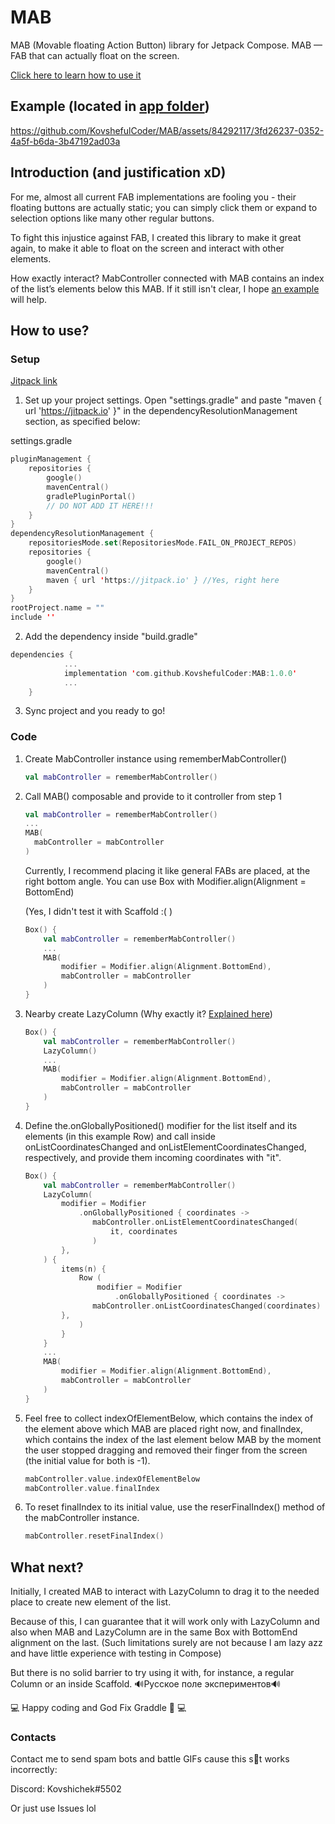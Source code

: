 # MAB
MAB (Movable floating Action Button) library for Jetpack Compose. 
MAB — FAB that can actually float on the screen.

[Click here to learn how to use it](https://github.com/KovshefulCoder/MAB/tree/master#how-to-use)


## Example (located in [app folder](https://github.com/KovshefulCoder/MAB/tree/master/app))
https://github.com/KovshefulCoder/MAB/assets/84292117/3fd26237-0352-4a5f-b6da-3b47192ad03a


## Introduction (and justification xD)

For me, almost all current FAB implementations are fooling you - their floating buttons are actually static; you can simply click them or expand to selection options like many other regular buttons.

To fight this injustice against FAB, I created this library to make it great again, to make it able to float on the screen and interact with other elements.

How exactly interact? MabController connected with MAB contains an index of the list’s elements below this MAB. If it still isn't clear, I hope [an example](https://github.com/KovshefulCoder/MAB/tree/master/README.md#example-located-in-app-folder) will help.

## How to use?

### Setup

[Jitpack link](https://jitpack.io/#KovshefulCoder/MAB/1.0.0)

1. Set up your project settings.
Open "settings.gradle" and paste "maven { url 'https://jitpack.io' }" in the dependencyResolutionManagement section, as specified below:

settings.gradle
```kotlin
pluginManagement {
    repositories {
        google()
        mavenCentral()
        gradlePluginPortal()
        // DO NOT ADD IT HERE!!!
    }
}
dependencyResolutionManagement {
    repositoriesMode.set(RepositoriesMode.FAIL_ON_PROJECT_REPOS)
    repositories {
        google()
        mavenCentral()
        maven { url 'https://jitpack.io' } //Yes, right here
    }
}
rootProject.name = ""
include ''
```

2. Add the dependency inside "build.gradle"

```kotlin
dependencies {
            ...
	        implementation 'com.github.KovshefulCoder:MAB:1.0.0'
            ...
	}
```

3. Sync project and you ready to go!


### Code

1. Create MabController instance using rememberMabController()
    
    ```kotlin
    val mabController = rememberMabController()
    ```
    

2. Call MAB() composable and provide to it controller from step 1
    
    ```kotlin
    val mabController = rememberMabController()
    ...
    MAB(
      mabController = mabController
    ) 
    ```
    

    Currently, I recommend placing it like general FABs are placed, at the right bottom angle. You can use Box with Modifier.align(Alignment = BottomEnd)

    (Yes, I didn't test it with Scaffold :( )

    ```kotlin
    Box() {
        val mabController = rememberMabController()
        ...
        MAB(
            modifier = Modifier.align(Alignment.BottomEnd),
            mabController = mabController
        )
    }
    ```

3. Nearby create LazyColumn (Why exactly it? [Explained here](https://github.com/KovshefulCoder/MAB/tree/master#what-next))
    
    ```kotlin
    Box() {
        val mabController = rememberMabController()
        LazyColumn()
        ...
        MAB(
            modifier = Modifier.align(Alignment.BottomEnd),
            mabController = mabController
        )
    }
    ```
    

4. Define the.onGloballyPositioned() modifier for the list itself and its elements (in this example Row) and call inside onListCoordinatesChanged and onListElementCoordinatesChanged, respectively, and provide them incoming coordinates with "it".
    
    ```kotlin
    Box() {
        val mabController = rememberMabController()
        LazyColumn(
            modifier = Modifier
                .onGloballyPositioned { coordinates ->
                   mabController.onListElementCoordinatesChanged(
                       it, coordinates
                   )
            },
        ) {
            items(n) {
                Row (
                    modifier = Modifier
                        .onGloballyPositioned { coordinates ->
                   mabController.onListCoordinatesChanged(coordinates)
            },
                )
            }
        }
        ...
        MAB(
            modifier = Modifier.align(Alignment.BottomEnd),
            mabController = mabController
        )
    }
    ```
    

5. Feel free to collect indexOfElementBelow, which contains the index of the element above which MAB are placed right now, and finalIndex, which contains the index of the last element below MAB by the moment the user stopped dragging and removed their finger from the screen (the initial value for both is -1).
    
    ```kotlin
    mabController.value.indexOfElementBelow
    mabController.value.finalIndex
    ```
    

6. To reset finalIndex to its initial value, use the reserFinalIndex() method of the mabController instance.
    
    ```kotlin
    mabController.resetFinalIndex()
    ```
	
    

## What next?
Initially, I created MAB to interact with LazyColumn to drag it to the needed place to create new element of the list.

Because of this, I can guarantee that it will work only with LazyColumn and also when MAB and LazyColumn are in the same Box with BottomEnd alignment on the last.
(Such limitations surely are not because I am lazy azz and have little experience with testing in Compose)

But there is no solid barrier to try using it with, for instance, a regular Column or an inside Scaffold.
🔊Русское поле экспериментов🔊

:computer:
Happy coding and God Fix Graddle :metal:
:computer:



### Contacts

Contact me to send spam bots and battle GIFs cause this s👋t works incorrectly:

Discord: Kovshichek#5502

Or just use Issues lol
